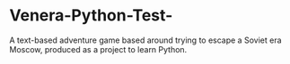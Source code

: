# Venera-Python-Test-
A text-based adventure game based around trying to escape a Soviet era Moscow, produced as a project to learn Python.
